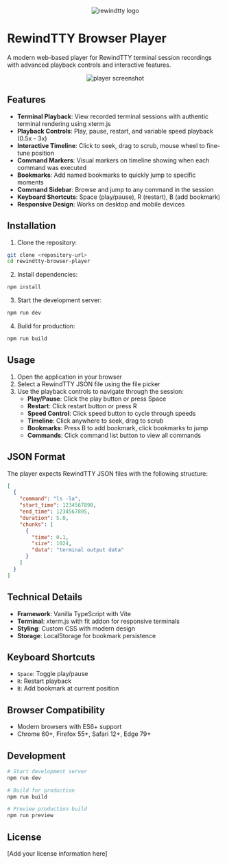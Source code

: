 <p align="center">
  <picture>
    <img style="max-width:200px;height:auto"  src="https://www.rewindtty.dev/assets/images/logo.png" alt="rewindtty logo">
  </picture>
</p>

# RewindTTY Browser Player

A modern web-based player for RewindTTY terminal session recordings with advanced playback controls and interactive features.

<p align="center">
  <picture>
    <img style="max-width:200px;height:auto"  src="https://www.rewindtty.dev/assets/images/player.png" alt="player screenshot">
  </picture>
</p>

## Features

- **Terminal Playback**: View recorded terminal sessions with authentic terminal rendering using xterm.js
- **Playback Controls**: Play, pause, restart, and variable speed playback (0.5x - 3x)
- **Interactive Timeline**: Click to seek, drag to scrub, mouse wheel to fine-tune position
- **Command Markers**: Visual markers on timeline showing when each command was executed
- **Bookmarks**: Add named bookmarks to quickly jump to specific moments
- **Command Sidebar**: Browse and jump to any command in the session
- **Keyboard Shortcuts**: Space (play/pause), R (restart), B (add bookmark)
- **Responsive Design**: Works on desktop and mobile devices

## Installation

1. Clone the repository:
```bash
git clone <repository-url>
cd rewindtty-browser-player
```

2. Install dependencies:
```bash
npm install
```

3. Start the development server:
```bash
npm run dev
```

4. Build for production:
```bash
npm run build
```

## Usage

1. Open the application in your browser
2. Select a RewindTTY JSON file using the file picker
3. Use the playback controls to navigate through the session:
   - **Play/Pause**: Click the play button or press Space
   - **Restart**: Click restart button or press R
   - **Speed Control**: Click speed button to cycle through speeds
   - **Timeline**: Click anywhere to seek, drag to scrub
   - **Bookmarks**: Press B to add bookmark, click bookmarks to jump
   - **Commands**: Click command list button to view all commands

## JSON Format

The player expects RewindTTY JSON files with the following structure:

```json
[
  {
    "command": "ls -la",
    "start_time": 1234567890,
    "end_time": 1234567895,
    "duration": 5.0,
    "chunks": [
      {
        "time": 0.1,
        "size": 1024,
        "data": "terminal output data"
      }
    ]
  }
]
```

## Technical Details

- **Framework**: Vanilla TypeScript with Vite
- **Terminal**: xterm.js with fit addon for responsive terminals
- **Styling**: Custom CSS with modern design
- **Storage**: LocalStorage for bookmark persistence

## Keyboard Shortcuts

- `Space`: Toggle play/pause
- `R`: Restart playback
- `B`: Add bookmark at current position

## Browser Compatibility

- Modern browsers with ES6+ support
- Chrome 60+, Firefox 55+, Safari 12+, Edge 79+

## Development

```bash
# Start development server
npm run dev

# Build for production
npm run build

# Preview production build
npm run preview
```

## License

[Add your license information here]
